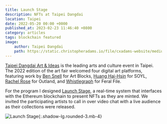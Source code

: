 ```yaml
---
title: Launch Stage
description: NFTs at Taipei Dangdai
location: Taipei
date: 2022-05-20 00:00 +0000
published_at: 2023-02-23 11:46:40 +0800
category: articles
tags: blockchain featured
image:
    author: Taipei Dangdai
    path: https://static.christopheradams.io/file/cxadams-website/medium/nextcloud/Photos/Pictures/2022/taipei-dangdai-2022/284547233_339737218268457_796128295586667004_n.jpg
---
```


[Taipei Dangdai Art & Ideas][Taipei Dangdai] is the leading arts and culture
event in Taipei. The 2022 edition of the art fair welcomed four digital art
platforms, featuring work by [Ben Snell] for Art Blocks, [Huang Hai-Hsin] for SOYL,
[Rachel Rose] for Outland, and [Whistlegraph] for Feral File.

For the program I designed [Launch Stage], a real-time system that interfaces
with the Ethereum blockchain to present NFTs as they are minted. We invited the
participating artists to call in over video chat with a live audience as their
collections were released.

![Launch Stage](https://static.christopheradams.io/file/cxadams-website/medium/nextcloud/Photos/Pictures/2022/taipei-dangdai-2022/NFT-Taipei-Dangdai_live_Cattleya-53-by-Ben-Snell.png){:.shadow-lg.rounded-3.mb-4}

[Taipei Dangdai]: https://taipeidangdai.com/
[Launch Stage]: https://static.christopheradams.io/file/cxadams-website/large/other/2022/taipei-dangdai-2022/NFT-Taipei-Dangdai_Home.jpg
[Ben Snell]: https://www.artblocks.io/project/308
[Huang Hai-Hsin]: https://soyl.one/collection/1/0x8Dbf6686106d1204AfcD3f57c6e7b31323C672c4
[Rachel Rose]: https://outland.art/rachel-rose/
[Whistlegraph]: https://feralfile.com/exhibitions/ten-whistlegraphs-thv
